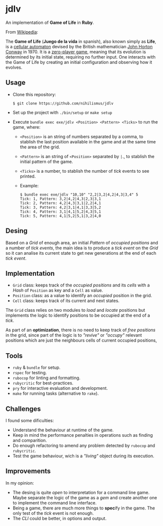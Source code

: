 # jdlv

An implementation of **Game of Life** in **Ruby**.

From [Wikipedia](https://en.wikipedia.org/wiki/Conway%27s_Game_of_Life):

The **Game of Life** (**Juego de la vida** in spanish), also known simply as **Life**, is a
[cellular automaton](https://en.wikipedia.org/wiki/Cellular_automaton) devised by the British
mathematician [John Horton Conway](https://en.wikipedia.org/wiki/John_Horton_Conway) in 1970.
It is a [zero-player game](https://en.wikipedia.org/wiki/Zero-player_game), meaning that its
evolution is determined by its initial state, requiring no further input. One interacts with
the Game of Life by creating an initial configuration and observing how it evolves.

## Usage

- Clone this repository:

      $ git clone https://github.com/nihilismus/jdlv

- Set up the project with `./bin/setup` or `make setup`

- Execute `bundle exec exe/jdlv <Position> <Pattern> <Ticks>` to run the game, where:

  - `<Position>` is an string of numbers separated by a comma, to stablish the last position
    available in the game and at the same time the area of the grid.
  - `<Pattern>` is an string of `<Position>` separated by `|`., to stablish the initial pattern
    of the game.
  - `<Ticks>` is a number, to stablish the number of *tick* events to see printed.

  - Example:

        $ bundle exec exe/jdlv "10,10" "2,2|3,2|4,2|4,3|3,4" 5
        Tick: 1, Pattern: 3,2|4,2|4,3|2,3|3,1
        Tick: 2, Pattern: 4,2|4,3|3,1|2,2|4,1
        Tick: 3, Pattern: 4,2|3,1|4,1|3,3|5,2
        Tick: 4, Pattern: 3,1|4,1|5,2|4,3|5,1
        Tick: 5, Pattern: 4,1|5,2|5,1|3,2|4,0

## Desing

Based on a *Grid* of enough area, an initial *Pattern* of *occupied positions* and a number of
*tick events*, the main idea is to produce a *tick event* on the *Grid* so it can analise its
current state to get new generations at the end of each *tick event*.

## Implementation

- `Grid` class: keeps track of the *occupied positions* and its *cells* with a *Hash* of
  `Position` as key and a `Cell` as value.
- `Position` class: as a value to identify an *occupied* position in the grid.
- `Cell` class: keeps track of its current and next states.

The `Grid` class relies on two modules to *load* and *locate* positions but implements the
logic to identify positions to be occupied at the end of a *tick*.

As part of an **optimization**, there is no need to keep track of *free positions* in the grid,
since part of the logic is to *"revive"* or *"occupy"* relevant positions which are just the
neighbours cells of current occupied positions, 

## Tools

- `ruby` & `bundle` for setup.
- `rspec` for testing.
- `rubocop` for linting and formatting.
- `rubycritic` for best-practices.
- `pry` for interactive evaluation and development.
- `make` for running tasks (alternative to `rake`).

## Challenges

I found some dificulties:

- Understand the behaviour at runtime of the game.
- Keep in mind the performance penalties in operations such as finding and comparition.
- Do enough refactoring to amend any problem detected by `rubocop` and `rubycritic`.
- Test the game behaviour, wich is a *"living"* object during its execution.

## Improvements

In my opinion:

- The desing is quite *open* to interpretation for a command line game. Maybe separate the
  logic of the game as a *gem* and create another one to implement the command line interface.
- Being a game, there are much more things to **spec**ify in the game. The only test of the *tick*
  event is not enough.
- The *CLI* could be better, in options and output.

